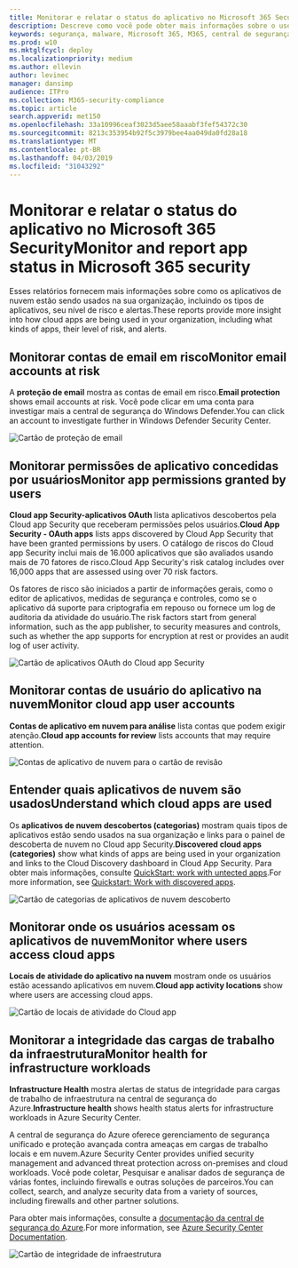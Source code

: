 ```yaml
---
title: Monitorar e relatar o status do aplicativo no Microsoft 365 Security
description: Descreve como você pode obter mais informações sobre o uso do aplicativo na nuvem em sua organização
keywords: segurança, malware, Microsoft 365, M365, central de segurança, monitor, relatório, aplicativos
ms.prod: w10
ms.mktglfcycl: deploy
ms.localizationpriority: medium
ms.author: ellevin
author: levinec
manager: dansimp
audience: ITPro
ms.collection: M365-security-compliance
ms.topic: article
search.appverid: met150
ms.openlocfilehash: 33a10996ceaf3023d5aee58aaabf3fef54372c30
ms.sourcegitcommit: 8213c353954b92f5c3979bee4aa049da0fd28a18
ms.translationtype: MT
ms.contentlocale: pt-BR
ms.lasthandoff: 04/03/2019
ms.locfileid: "31043292"
---
```

# <a name="monitor-and-report-app-status-in-microsoft-365-security"></a><span data-ttu-id="9d06f-104">Monitorar e relatar o status do aplicativo no Microsoft 365 Security</span><span class="sxs-lookup"><span data-stu-id="9d06f-104">Monitor and report app status in Microsoft 365 security</span></span>


<span data-ttu-id="9d06f-105">Esses relatórios fornecem mais informações sobre como os aplicativos de nuvem estão sendo usados na sua organização, incluindo os tipos de aplicativos, seu nível de risco e alertas.</span><span class="sxs-lookup"><span data-stu-id="9d06f-105">These reports provide more insight into how cloud apps are being used in your organization, including what kinds of apps, their level of risk, and alerts.</span></span>

## <a name="monitor-email-accounts-at-risk"></a><span data-ttu-id="9d06f-106">Monitorar contas de email em risco</span><span class="sxs-lookup"><span data-stu-id="9d06f-106">Monitor email accounts at risk</span></span>

<span data-ttu-id="9d06f-107">A **proteção de email** mostra as contas de email em risco.</span><span class="sxs-lookup"><span data-stu-id="9d06f-107">**Email protection** shows email accounts at risk.</span></span> <span data-ttu-id="9d06f-108">Você pode clicar em uma conta para investigar mais a central de segurança do Windows Defender.</span><span class="sxs-lookup"><span data-stu-id="9d06f-108">You can click an account to investigate further in Windows Defender Security Center.</span></span>

![Cartão de proteção de email](./media/security-docs/email-protection.png)

## <a name="monitor-app-permissions-granted-by-users"></a><span data-ttu-id="9d06f-110">Monitorar permissões de aplicativo concedidas por usuários</span><span class="sxs-lookup"><span data-stu-id="9d06f-110">Monitor app permissions granted by users</span></span>

<span data-ttu-id="9d06f-111">**Cloud app Security-aplicativos OAuth** lista aplicativos descobertos pela Cloud app Security que receberam permissões pelos usuários.</span><span class="sxs-lookup"><span data-stu-id="9d06f-111">**Cloud App Security - OAuth apps** lists apps discovered by Cloud App Security that have been granted permissions by users.</span></span> <span data-ttu-id="9d06f-112">O catálogo de riscos do Cloud app Security inclui mais de 16.000 aplicativos que são avaliados usando mais de 70 fatores de risco.</span><span class="sxs-lookup"><span data-stu-id="9d06f-112">Cloud App Security's risk catalog includes over 16,000 apps that are assessed using over 70 risk factors.</span></span>

<span data-ttu-id="9d06f-113">Os fatores de risco são iniciados a partir de informações gerais, como o editor de aplicativos, medidas de segurança e controles, como se o aplicativo dá suporte para criptografia em repouso ou fornece um log de auditoria da atividade do usuário.</span><span class="sxs-lookup"><span data-stu-id="9d06f-113">The risk factors start from general information, such as the app publisher, to security measures and controls, such as whether the app supports for encryption at rest or provides an audit log of user activity.</span></span>

![Cartão de aplicativos OAuth do Cloud app Security](./media/security-docs/cloud-app-security-oauth-apps.png)

## <a name="monitor-cloud-app-user-accounts"></a><span data-ttu-id="9d06f-115">Monitorar contas de usuário do aplicativo na nuvem</span><span class="sxs-lookup"><span data-stu-id="9d06f-115">Monitor cloud app user accounts</span></span>

<span data-ttu-id="9d06f-116">**Contas de aplicativo em nuvem para análise** lista contas que podem exigir atenção.</span><span class="sxs-lookup"><span data-stu-id="9d06f-116">**Cloud app accounts for review** lists accounts that may require attention.</span></span>

![Contas de aplicativo de nuvem para o cartão de revisão](./media/security-docs/cloud-app-accounts-for-review.png)

## <a name="understand-which-cloud-apps-are-used"></a><span data-ttu-id="9d06f-118">Entender quais aplicativos de nuvem são usados</span><span class="sxs-lookup"><span data-stu-id="9d06f-118">Understand which cloud apps are used</span></span>

<span data-ttu-id="9d06f-119">Os **aplicativos de nuvem descobertos (categorias)** mostram quais tipos de aplicativos estão sendo usados na sua organização e links para o painel de descoberta de nuvem no Cloud app Security.</span><span class="sxs-lookup"><span data-stu-id="9d06f-119">**Discovered cloud apps (categories)** show what kinds of apps are being used in your organization and links to the Cloud Discovery dashboard in Cloud App Security.</span></span> <span data-ttu-id="9d06f-120">Para obter mais informações, consulte [QuickStart: work with untected apps](https://docs.microsoft.com/cloud-app-security/discovered-apps).</span><span class="sxs-lookup"><span data-stu-id="9d06f-120">For more information, see [Quickstart: Work with discovered apps](https://docs.microsoft.com/cloud-app-security/discovered-apps).</span></span>  

![Cartão de categorias de aplicativos de nuvem descoberto](./media/security-docs/discovered-cloud-apps-categories.png)

## <a name="monitor-where-users-access-cloud-apps"></a><span data-ttu-id="9d06f-122">Monitorar onde os usuários acessam os aplicativos de nuvem</span><span class="sxs-lookup"><span data-stu-id="9d06f-122">Monitor where users access cloud apps</span></span>

<span data-ttu-id="9d06f-123">**Locais de atividade do aplicativo na nuvem** mostram onde os usuários estão acessando aplicativos em nuvem.</span><span class="sxs-lookup"><span data-stu-id="9d06f-123">**Cloud app activity locations** show where users are accessing cloud apps.</span></span>

![Cartão de locais de atividade do Cloud app](./media/security-docs/cloud-app-activity-locations.png)

## <a name="monitor-health-for-infrastructure-workloads"></a><span data-ttu-id="9d06f-125">Monitorar a integridade das cargas de trabalho da infraestrutura</span><span class="sxs-lookup"><span data-stu-id="9d06f-125">Monitor health for infrastructure workloads</span></span>

<span data-ttu-id="9d06f-126">**Infrastructure Health** mostra alertas de status de integridade para cargas de trabalho de infraestrutura na central de segurança do Azure.</span><span class="sxs-lookup"><span data-stu-id="9d06f-126">**Infrastructure health** shows health status alerts for infrastructure workloads in Azure Security Center.</span></span>

<span data-ttu-id="9d06f-127">A central de segurança do Azure oferece gerenciamento de segurança unificado e proteção avançada contra ameaças em cargas de trabalho locais e em nuvem.</span><span class="sxs-lookup"><span data-stu-id="9d06f-127">Azure Security Center provides unified security management and advanced threat protection across on-premises and cloud workloads.</span></span> <span data-ttu-id="9d06f-128">Você pode coletar, Pesquisar e analisar dados de segurança de várias fontes, incluindo firewalls e outras soluções de parceiros.</span><span class="sxs-lookup"><span data-stu-id="9d06f-128">You can collect, search, and analyze security data from a variety of sources, including firewalls and other partner solutions.</span></span>

<span data-ttu-id="9d06f-129">Para obter mais informações, consulte a [documentação da central de segurança do Azure](https://docs.microsoft.com/azure/security-center/).</span><span class="sxs-lookup"><span data-stu-id="9d06f-129">For more information, see [Azure Security Center Documentation](https://docs.microsoft.com/azure/security-center/).</span></span>

![Cartão de integridade de infraestrutura](./media/security-docs/infrastructure-health.png)
